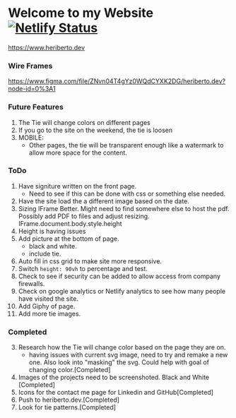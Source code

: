 # Welcome to my Website [![Netlify Status](https://api.netlify.com/api/v1/badges/b7bc2d70-8741-4c3f-bded-7f526b767df2/deploy-status)](https://app.netlify.com/sites/adoring-goldstine-e5092b/deploys)

https://www.heriberto.dev


### Wire Frames
https://www.figma.com/file/ZNvn04T4gYz0WQdCYXK2DG/heriberto.dev?node-id=0%3A1

### Future Features
1. The Tie will change colors on different pages
2. If you go to the site on the weekend, the tie is loosen
3. MOBILE: 
    - Other pages, the tie will be transparent enough like a watermark to allow more space for the content.

### ToDo
1. Have signiture written on the front page. 
    - Need to see if this can be done with css or something else needed.
2. Have the site load the a different image based on the date.
8. Sizing IFrame Better. Might need to find somewhere else to host the pdf. Possibly add PDF to files and adjust resizing. IFrame.document.body.style.height
9. Height is having issues
10. Add picture at the bottom of page.
    - black and white.
    - include tie.
11. Auto fill in css grid to make site more responsive.
12. Switch `height: 90vh` to percentage and test.
13. Check to see if security can be added to allow access from company firewalls.
14. Check on google analytics or Netlify analytics to see how many people have visited the site.
15. Add Giphy of page.
16. Add more tie images.

### Completed
3. Research how the Tie will change color based on the page they are on. 
    - having issues with current  svg image, need to try and remake a new one. Also look into "masking" the svg. Could help with goal of changing color.[Completed]
4. Images of the projects need to be screenshoted. Black and White [Completed]
5. Icons for the contact me page for Linkedin and GitHub[Completed]
6. Push to heriberto.dev.[Completed]
7. Look for tie patterns.[Completed]
